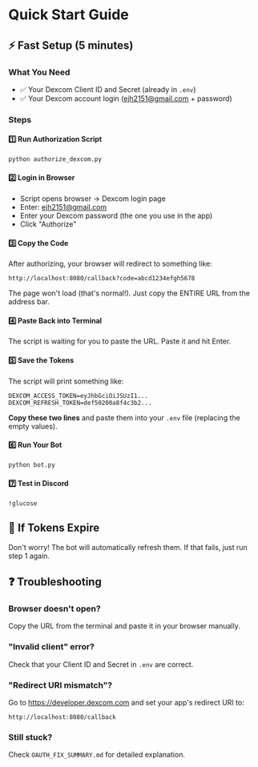 # Quick Start Guide

## ⚡ Fast Setup (5 minutes)

### What You Need
- ✅ Your Dexcom Client ID and Secret (already in `.env`)
- ✅ Your Dexcom account login (ejh2151@gmail.com + password)

### Steps

#### 1️⃣ Run Authorization Script
```bash
python authorize_dexcom.py
```

#### 2️⃣ Login in Browser
- Script opens browser → Dexcom login page
- Enter: ejh2151@gmail.com
- Enter your Dexcom password (the one you use in the app)
- Click "Authorize"

#### 3️⃣ Copy the Code
After authorizing, your browser will redirect to something like:
```
http://localhost:8080/callback?code=abcd1234efgh5678
```

The page won't load (that's normal!). Just copy the ENTIRE URL from the address bar.

#### 4️⃣ Paste Back into Terminal
The script is waiting for you to paste the URL. Paste it and hit Enter.

#### 5️⃣ Save the Tokens
The script will print something like:
```
DEXCOM_ACCESS_TOKEN=eyJhbGciOiJSUzI1...
DEXCOM_REFRESH_TOKEN=def50200a8f4c3b2...
```

**Copy these two lines** and paste them into your `.env` file (replacing the empty values).

#### 6️⃣ Run Your Bot
```bash
python bot.py
```

#### 7️⃣ Test in Discord
```
!glucose
```

## 🔄 If Tokens Expire

Don't worry! The bot will automatically refresh them. If that fails, just run step 1 again.

## ❓ Troubleshooting

### Browser doesn't open?
Copy the URL from the terminal and paste it in your browser manually.

### "Invalid client" error?
Check that your Client ID and Secret in `.env` are correct.

### "Redirect URI mismatch"?
Go to https://developer.dexcom.com and set your app's redirect URI to:
```
http://localhost:8080/callback
```

### Still stuck?
Check `OAUTH_FIX_SUMMARY.md` for detailed explanation.

